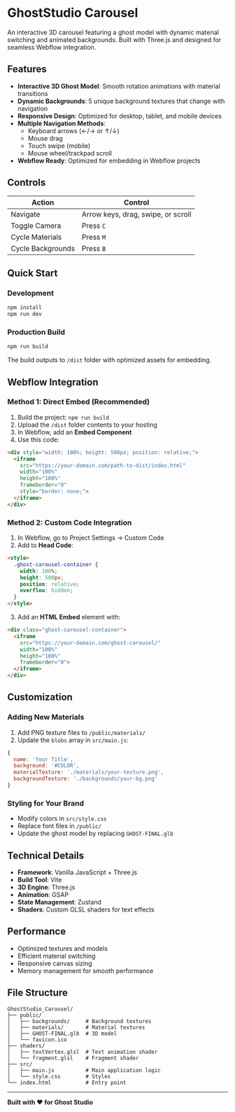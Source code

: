 # GhostStudio Carousel

An interactive 3D carousel featuring a ghost model with dynamic material switching and animated backgrounds. Built with Three.js and designed for seamless Webflow integration.

## Features

- **Interactive 3D Ghost Model**: Smooth rotation animations with material transitions
- **Dynamic Backgrounds**: 5 unique background textures that change with navigation
- **Responsive Design**: Optimized for desktop, tablet, and mobile devices
- **Multiple Navigation Methods**: 
  - Keyboard arrows (←/→ or ↑/↓)
  - Mouse drag
  - Touch swipe (mobile)
  - Mouse wheel/trackpad scroll
- **Webflow Ready**: Optimized for embedding in Webflow projects

## Controls

| Action | Control |
|--------|---------|
| Navigate | Arrow keys, drag, swipe, or scroll |
| Toggle Camera | Press `C` |
| Cycle Materials | Press `M` |
| Cycle Backgrounds | Press `B` |

## Quick Start

### Development
```bash
npm install
npm run dev
```

### Production Build
```bash
npm run build
```

The build outputs to `/dist` folder with optimized assets for embedding.

## Webflow Integration

### Method 1: Direct Embed (Recommended)
1. Build the project: `npm run build`
2. Upload the `/dist` folder contents to your hosting
3. In Webflow, add an **Embed Component**
4. Use this code:

```html
<div style="width: 100%; height: 500px; position: relative;">
  <iframe 
    src="https://your-domain.com/path-to-dist/index.html"
    width="100%" 
    height="100%" 
    frameborder="0"
    style="border: none;">
  </iframe>
</div>
```

### Method 2: Custom Code Integration
1. In Webflow, go to Project Settings → Custom Code
2. Add to **Head Code**:
```html
<style>
  .ghost-carousel-container {
    width: 100%;
    height: 500px;
    position: relative;
    overflow: hidden;
  }
</style>
```

3. Add an **HTML Embed** element with:
```html
<div class="ghost-carousel-container">
  <iframe 
    src="https://your-domain.com/ghost-carousel/"
    width="100%" 
    height="100%" 
    frameborder="0">
  </iframe>
</div>
```

## Customization

### Adding New Materials
1. Add PNG texture files to `/public/materials/`
2. Update the `blobs` array in `src/main.js`:
```javascript
{
  name: 'Your Title',
  background: '#COLOR',
  materialTexture: './materials/your-texture.png',
  backgroundTexture: './backgrounds/your-bg.png'
}
```
### Styling for Your Brand
- Modify colors in `src/style.css`
- Replace font files in `/public/`
- Update the ghost model by replacing `GHOST-FINAL.glb`

## Technical Details

- **Framework**: Vanilla JavaScript + Three.js
- **Build Tool**: Vite
- **3D Engine**: Three.js
- **Animation**: GSAP
- **State Management**: Zustand
- **Shaders**: Custom GLSL shaders for text effects


## Performance

- Optimized textures and models
- Efficient material switching
- Responsive canvas sizing
- Memory management for smooth performance

## File Structure

```
GhostStudio_Carousel/
├── public/
│   ├── backgrounds/     # Background textures
│   ├── materials/       # Material textures
│   ├── GHOST-FINAL.glb  # 3D model
│   └── favicon.ico
├── shaders/
│   ├── textVertex.glsl  # Text animation shader
│   └── fragment.glsl    # Fragment shader
├── src/
│   ├── main.js          # Main application logic
│   └── style.css        # Styles
└── index.html           # Entry point
```

---

**Built with ❤️ for Ghost Studio**